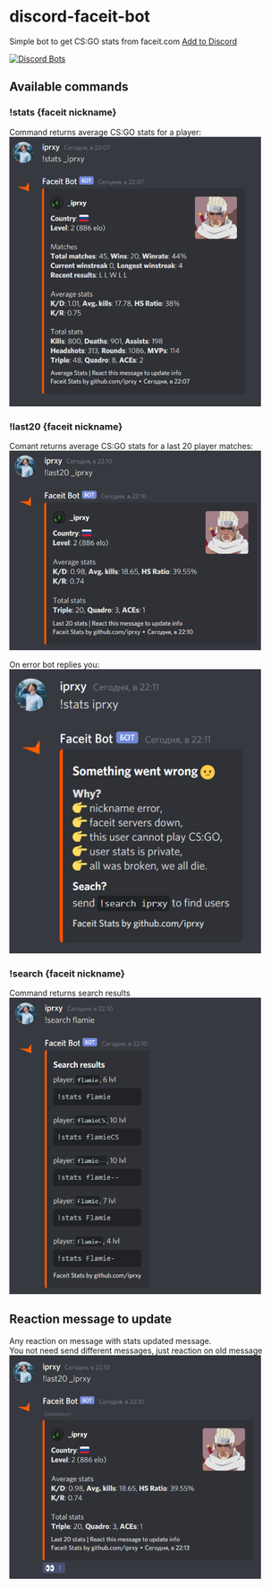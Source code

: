 
# discord-faceit-bot
Simple bot to get CS:GO stats from faceit.com [Add to Discord](https://discord.com/api/oauth2/authorize?client_id=765642102800646146&permissions=18432&scope=bot)  

[![Discord Bots](https://top.gg/api/widget/765642102800646146.svg)](https://top.gg/bot/765642102800646146)

## Available commands
### !stats {faceit nickname}
Command returns average CS:GO stats for a player:  
<img src="./assets/statsCommand.png" width="450">

### !last20 {faceit nickname}
Comant returns average CS:GO stats for a last 20 player matches:
<img src="./assets/last20Command.png" width="450">

On error bot replies you:  
<img src="./assets/statsError.png" width="450">
### !search {faceit nickname}
Command returns search results  
<img src="./assets/searchResult.png" width="450">

## Reaction message to update
Any reaction on message with stats updated message.  
You not need send different messages, just reaction on old message  
<img src="./assets/updateCommand.png" width="450">

